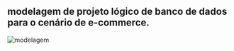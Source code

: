 ## modelagem de projeto lógico de banco de dados para o cenário de e-commerce.
![modelagem](https://github.com/diegogaraujo/banco-de-dados-ecommerce-mysql/assets/134562856/4168c55d-712b-4eb7-955f-4d4962c22d3e)
